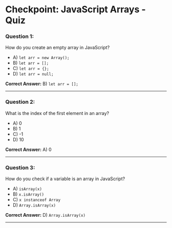 # Checkpoint: JavaScript Arrays - Quiz

### Question 1:
How do you create an empty array in JavaScript?
- A) `let arr = new Array();`
- B) `let arr = [];`
- C) `let arr = {};`
- D) `let arr = null;`

**Correct Answer:** B) `let arr = [];`

---

### Question 2:
What is the index of the first element in an array?
- A) 0
- B) 1
- C) -1
- D) 10

**Correct Answer:** A) 0

---

### Question 3:
How do you check if a variable is an array in JavaScript?
- A) `isArray(x)`
- B) `x.isArray()`
- C) `x instanceof Array`
- D) `Array.isArray(x)`

**Correct Answer:** D) `Array.isArray(x)`

---
